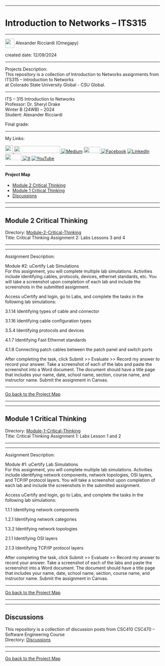 ﻿-----------------------------------------------------------------------------------------------------------------------------
# Introduction to Networks – ITS315
-----------------------------------------------------------------------------------------------------------------------------

<img width="30" height="30" align="center" src="https://github.com/user-attachments/assets/a8e0ea66-5d8f-43b3-8fff-2c3d74d57f53"> Alexander Ricciardi (Omegapy)   

created date: 12/09/2024  

-----------------------------------------------------------------------------------------------------------------------------

Projects Description:    
This repository is a collection of Introduction to Networks assignments from ITS315 – Introduction to Networks  
at Colorado State University Global - CSU Global.  

-----------------------------------------------------------------------------------------------------------------------------

ITS – 315 Introduction to Networks    
Professor: Dr. Sheryl Drake  
Winter B (24WB) – 2024   
Student: Alexander Ricciardi   

Final grade: 

-----------------------------------------------------------------------------------------------------------------------------

My Links:   

<i><a href="https://www.alexomegapy.com" target="_blank"><img width="25" height="25" src="https://github.com/user-attachments/assets/a8e0ea66-5d8f-43b3-8fff-2c3d74d57f53"></i>
<i><a href="https://www.alexomegapy.com" target="_blank"><img width="150" height="23" src="https://github.com/user-attachments/assets/caa139ba-6b78-403f-902b-84450ff4d563"></i>
[![Medium](https://img.shields.io/badge/Medium-12100E?style=for-the-badge&logo=medium&logoColor=whit)](https://medium.com/@alex.omegapy)
<i><a href="https://dev.to/alex_ricciardi" target="_blank"><img width="53" height="20" src="https://github.com/user-attachments/assets/3dee9933-d8c9-4a38-b32e-b7a3c55e7e97"></i>
[![Facebook](https://img.shields.io/badge/Facebook-%231877F2.svg?logo=Facebook&logoColor=white)](https://www.facebook.com/profile.php?id=100089638857137)
[![LinkedIn](https://img.shields.io/badge/LinkedIn-%230077B5.svg?logo=linkedin&logoColor=white)](https://linkedin.com/in/alex-ricciardi)
<i><a href="https://www.threads.net/@alexomegapy?hl=en" target="_blank"><img width="53" height="20" src="https://github.com/user-attachments/assets/58c9e833-4501-42e4-b4fe-39ffafba99b2"></i>
[![X](https://img.shields.io/badge/X-black.svg?logo=X&logoColor=white)](https://x.com/AlexOmegapy)
[![YouTube](https://img.shields.io/badge/YouTube-%23FF0000.svg?logo=YouTube&logoColor=white)](https://www.youtube.com/channel/UC4rMaQ7sqywMZkfS1xGh2AA)     

-----------------------------------------------------------------------------------------------------------------------------

#### Project Map

- [Module 2 Critical Thinking](#module-2-critical-thinking)  
- [Module 1 Critical Thinking](#module-1-critical-thinking)   
- [Discussions](#discussions)


-----------------------------------------------------------------------------------------------------------------------------
-----------------------------------------------------------------------------------------------------------------------------
## Module 2 Critical Thinking 
Directory: [Module-2-Critical-Thinking](https://github.com/Omegapy/My-Academics-Portfolio/tree/main/Intro-Networks-ITS315/Module-2-Critical-Thinking)  
Title: Critical Thinking Assignment 2: Labs Lessons 3 and 4       

-----------------------------------------------------------------------------------------------------------------------------
-----------------------------------------------------------------------------------------------------------------------------

Assignment Description:  
  
Module #2: uCertify Lab Simulations  
For this assignment, you will complete multiple lab simulations.   Activities include identifying cables, protocols, devices, ethernet standards, etc. You will take a screenshot upon completion of each lab and include the screenshots in the submitted assignment.  

Access uCertify and login, go to Labs, and complete the tasks in the following lab simulations:

3.1.14 Identifying types of cable and connector

3.1.16 Identifying cable configuration types

3.5.4 Identifying protocols and devices

4.1.7 Identifying Fast Ethernet standards

4.1.8 Connecting patch cables between the patch panel and switch ports

After completing the task, click Submit >> Evaluate >> Record my answer to record your answer. Take a screenshot of each of the labs and paste the screenshot into a Word document. The document should have a title page that includes your name, date, school name, section, course name, and instructor name. Submit the assignment in Canvas.  

-------------------------------------------------------------------------------------------

[Go back to the Project Map](#project-map)  

-----------------------------------------------------------------------------------------------------------------------------
-----------------------------------------------------------------------------------------------------------------------------
## Module 1 Critical Thinking 
Directory: [Module-1-Critical-Thinking](https://github.com/Omegapy/My-Academics-Portfolio/tree/main/Intro-Networks-ITS315/Module-1-Critical-Thinking)  
Title: Critical Thinking Assignment 1: Labs Lesson 1 and 2     

-----------------------------------------------------------------------------------------------------------------------------
-----------------------------------------------------------------------------------------------------------------------------

Assignment Description:  
  
Module #1: uCertify Lab Simulations  
For this assignment, you will complete multiple lab simulations.   Activities include identifying network components, network topologies, OSI layers, and TCP/IP protocol layers. You will take a screenshot upon completion of each lab and include the screenshots in the submitted assignment.  

Access uCertify and login, go to Labs, and complete the tasks in the following lab simulations:

1.1.1 Identifying network components

1.2.1 Identifying network categories

1.3.2 Identifying network topologies

2.1.1 Identifying OSI layers

2.1.3 Identifying TCP/IP protocol layers

After completing the task, click Submit >> Evaluate >> Record my answer to record your answer. Take a screenshot of each of the labs and paste the screenshot into a Word document. The document should have a title page that includes your name, date, school name, section, course name, and instructor name. Submit the assignment in Canvas.  

-------------------------------------------------------------------------------------------

[Go back to the Project Map](#project-map)  

-----------------------------------------------------------------------------------------------------------------------------
-----------------------------------------------------------------------------------------------------------------------------
## Discussions 
This repository is a collection of discussion posts from CSC410 CSC470 – Software Engineering Course  
Directory: [Discussions]()

-----------------------------------------------------------------------------------------------------------------------------
-----------------------------------------------------------------------------------------------------------------------------

[Go back to the Project Map](#project-map)

